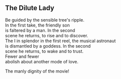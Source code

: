 The Dilute Lady
---------------
Be guided by the sensible tree's ripple.  
In the first take, the friendly son  
is faltered by a man. In the second  
scene he returns, to rise and to discover.  
The I in splendor in the first reel, the musical astronaut  
is dismantled by a goddess. In the second  
scene he returns, to wake and to trust.  
Fewer and fewer  
abolish about another mode of love.  
  
The manly dignity of the movie!  
